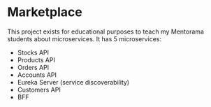 # Marketplace

This project exists for educational purposes to teach my Mentorama students  about microservices. It has 5 microservices:
- Stocks API
- Products API
- Orders API
- Accounts API
- Eureka Server (service discoverability)
- Customers API
- BFF
 
